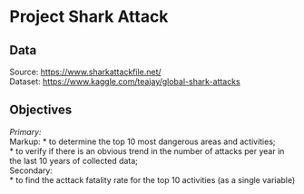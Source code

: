 # Project Shark Attack #

## Data ##
Source: https://www.sharkattackfile.net/ <br />
Dataset: https://www.kaggle.com/teajay/global-shark-attacks <br />

## Objectives
*Primary:*<br />
Markup: * to determine the top 10 most dangerous areas and activities; <br />
        * to verify if there is an obvious trend in the number of attacks per year in the last 10 years of collected data; <br />
Secondary: <br />
    * to find the acttack fatality rate for the top 10 activities (as a single variable)


